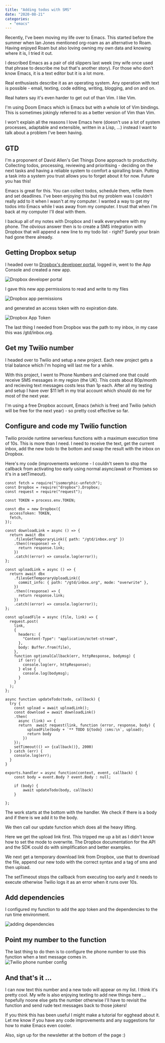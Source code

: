 ```yaml
---
title: "Adding todos with SMS"
date: "2020-08-21"
categories: 
  - "emacs"
---
```


Recently, I've been moving my life over to Emacs. This started before the summer when Ian Jones mentioned org-roam as an alternative to Roam. Having enjoyed Roam but also loving owning my own data and knowing where it is, I tried it out.

I described Emacs as a pair of old slippers last week (my wife once used that phrase to describe me but that's another story). For those who don't know Emacs, it is a text editor but it is a lot more.

Real enthusiasts describe it as an operating system. Any operation with text is possible - email, texting, code editing, writing, blogging, and on and on.

Real haters say it's even harder to get out of than Vim. I like Vim.

I'm using Doom Emacs which is Emacs but with a whole lot of Vim bindings. This is sometimes jokingly referred to as a better version of Vim than Vim.

I won't explain all the reasons I love Emacs here (doesn't use a lot of system processes, adaptable and extensible, written in a Lisp, …) instead I want to talk about a problem I've been having.

## GTD

I'm a proponent of David Allen's Get Things Done approach to productivity. Collecting todos, processing, reviewing and prioritising - deciding on the next tasks and having a reliable system to comfort a spiralling brain. Putting a task into a system you trust allows you to forget about it for now. Future you has this!

Emacs is great for this. You can collect todos, schedule them, refile them and set deadlines. I've been enjoying this but my problem was I couldn't really add to it when I wasn't at my computer. I wanted a way to get my todos into Emacs while I was away from my computer. I trust that when I'm back at my computer I'll deal with them.

I backup all of my notes with Dropbox and I walk everywhere with my phone. The _obvious_ answer then is to create a SMS integration with Dropbox that will append a new line to my todo list - right? Surely your brain had gone there already.

## Getting Dropbox setup

I headed over to [Dropbox's developer portal](https://www.dropbox.com/developers/), logged in, went to the App Console and created a new app.

![Dropbox developer portal](https://p64.f2.n0.cdn.getcloudapp.com/items/Jru6xl4x/Image%202020-08-21%20at%202.54.04%20pm.png?source=viewer&v=66be67644ed1df52d04b0e1dbc899a57)

I gave this new app permissions to read and write to my files

![Dropbox app permissions](https://p64.f2.n0.cdn.getcloudapp.com/items/eDuBRzll/Image%202020-08-21%20at%202.56.30%20pm.png?source=viewer&v=5080d69b560b4db1015d5fe4a25592aa)

and generated an access token with no expiration date.

![Dropbox App Token](https://p64.f2.n0.cdn.getcloudapp.com/items/kpubnk8q/Image%202020-08-21%20at%202.57.45%20pm.png?source=viewer&v=2f558f89f242e4f552db808abab50ff0)

The last thing I needed from Dropbox was the path to my inbox, in my case this was /gtd/inbox.org.

## Get my Twilio number

I headed over to Twilio and setup a new project. Each new project gets a trial balance which I'm hoping will last me for a while.

With this project, I went to Phone Numbers and claimed one that could receive SMS messages in my region (the UK). This costs about 80p/month and recieving text messages costs less than 1p each. After all my testing and setup I have over $11 left in my trial account which should do me for most of the next year.

I'm using a free Dropbox account, Emacs (which is free) and Twilio (which will be free for the next year) - so pretty cost effective so far.

## Configure and code my Twilio function

  
Twilio provide runtime serverless functions with a maximum execution time of 10s. This is more than I need. I need to receive the text, get the current inbox, add the new todo to the bottom and swap the result with the inbox on Dropbox.

Here's my code (improvements welcome - I couldn't seem to stop the callback from activating too early using normal async/await or Promises so it's in a setTimeout).

```
const fetch = require("isomorphic-unfetch");
const Dropbox = require("dropbox").Dropbox;
const request = require("request");

const TOKEN = process.env.TOKEN;

const dbx = new Dropbox({
  accessToken: TOKEN,
  fetch,
});

const downloadLink = async () => {
  return await dbx
    .filesGetTemporaryLink({ path: "/gtd/inbox.org" })
    .then((response) => {
      return response.link;
    })
    .catch((error) => console.log(error));
};

const uploadLink = async () => {
  return await dbx
    .filesGetTemporaryUploadLink({
      commit_info: { path: "/gtd/inbox.org", mode: "overwrite" },
    })
    .then((response) => {
      return response.link;
    })
    .catch((error) => console.log(error));
};

const uploadFile = async (file, link) => {
  request.post(
    link,
    {
      headers: {
        "Content-Type": "application/octet-stream",
      },
      body: Buffer.from(file),
    },
    function optionalCallback(err, httpResponse, bodymsg) {
      if (err) {
        console.log(err, httpResponse);
      } else {
        console.log(bodymsg);
      }
    }
  );
};

async function updateTodo(todo, callback) {
  try {
    const upload = await uploadLink();
    const download = await downloadLink()
    .then(
      async (link) => {
      return  await request(link, function (error, response, body) {
          uploadFile(body + `** TODO ${todo} :sms:\n`, upload);
          return body
        })
    });
    setTimeout(() => {callback()}, 2000)
  } catch (err) {
    console.log(err);
  }
}

exports.handler = async function(context, event, callback) {
    const body = event.Body ? event.Body : null;

    if (body) {
        await updateTodo(body, callback)
    }

};
```

The work starts at the bottom with the handler. We check if there is a body and if there is we add it to the body.

We then call our update function which does all the heavy lifting.

Here we get the upload link first. This tripped me up a bit as I didn't know how to set the mode to overwrite. The Dropbox documentation for the API and the SDK could do with simplification and better examples.

We next get a temporary download link from Dropbox, use that to download the file, append our new todo with the correct syntax and a tag of sms and then upload.

The setTimeout stops the callback from executing too early and it needs to execute otherwise Twilio logs it as an error when it runs over 10s.

## Add dependencies

I configured my function to add the app token and the dependencies to the run time environment.

![adding dependencies](https://p64.f2.n0.cdn.getcloudapp.com/items/9ZuXQ2Gk/Image%202020-08-21%20at%203.32.31%20pm.png?source=viewer&v=1d9fa0a4edc4c966bb5052b7f08aa60d)

## Point my number to the function

The last thing to do then is to configure the phone number to use this function when a text message comes in.  
![Twilio phone number config](https://p64.f2.n0.cdn.getcloudapp.com/items/WnuJ041J/Image%202020-08-21%20at%203.11.02%20pm.png?source=viewer&v=17478ebc5167b6f042952124712957f5)

## And that's it …

I can now text this number and a new todo will appear on my list. I think it's pretty cool. My wife is also enjoying texting to add new things here … hopefully noone else gets the number otherwise I'll have to revisit the function and send rude text messages back to those jokers!

If you think this has been useful I might make a tutorial for egghead about it. Let me know if you have any code improvements and any suggestions for how to make Emacs even cooler.

Also, sign up for the newsletter at the bottom of the page :)
